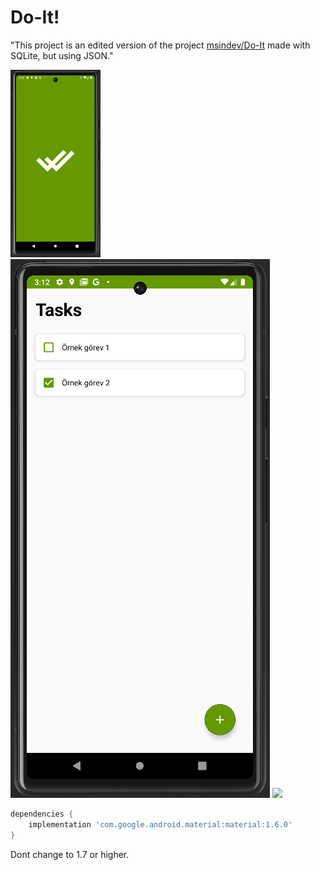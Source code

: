 # Do-It!

"This project is an edited version of the project [msindev/Do-It](https://github.com/msindev/Do-It) made with SQLite, but using JSON."

<img src="images/Splash.png" height="300">

<img src="images/main.png" >

<img src="images/Add new tast.png" >


```groovy
dependencies {
    implementation 'com.google.android.material:material:1.6.0'
}
```

Dont change to 1.7 or higher.